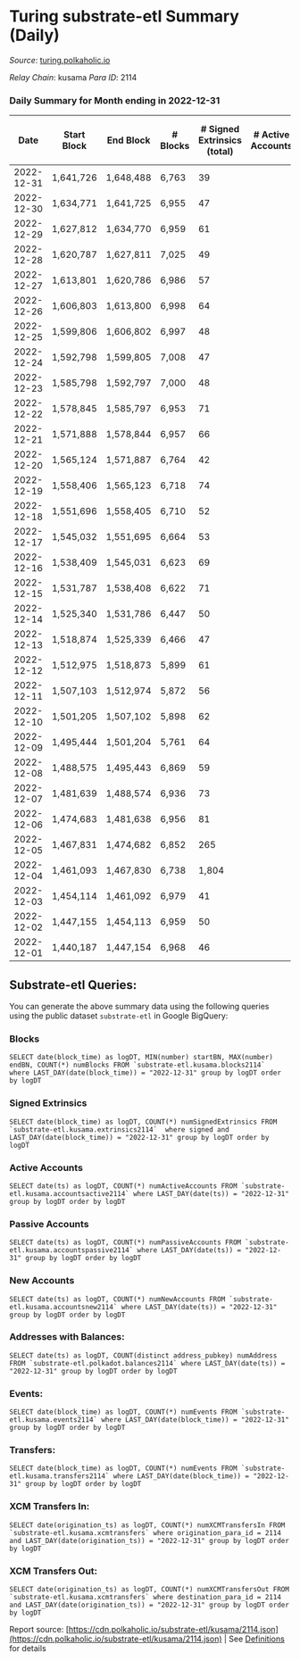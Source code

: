 # Turing substrate-etl Summary (Daily)

_Source_: [turing.polkaholic.io](https://turing.polkaholic.io)

*Relay Chain*: kusama
*Para ID*: 2114



### Daily Summary for Month ending in 2022-12-31


| Date | Start Block | End Block | # Blocks | # Signed Extrinsics (total) | # Active Accounts | # Passive | # New | # Addresses with Balances | # Events | # Transfers | # XCM Transfers In | # XCM Transfers Out | Issues | 
| ---- | ----------- | --------- | -------- | --------------------------- | ----------------- | --------- | ----- | ------------------------- | -------- | ----------- | ------------------ | ------------------- | ------ |
| 2022-12-31 | 1,641,726 | 1,648,488 | 6,763 | 39 |  |  |  | 1,716 | 38,094 | 6  |   | 4  |  |
| 2022-12-30 | 1,634,771 | 1,641,725 | 6,955 | 47 |  |  |  | 1,716 | 39,008 | 8  |   | 5  |  |
| 2022-12-29 | 1,627,812 | 1,634,770 | 6,959 | 61 |  |  |  | 1,716 | 41,373 | 11  |   | 5  |  |
| 2022-12-28 | 1,620,787 | 1,627,811 | 7,025 | 49 |  |  |  | 1,716 | 41,332 | 9  |   | 5  |  |
| 2022-12-27 | 1,613,801 | 1,620,786 | 6,986 | 57 |  |  |  | 1,713 | 39,039 | 11  |   | 6  |  |
| 2022-12-26 | 1,606,803 | 1,613,800 | 6,998 | 64 |  |  |  | 1,710 | 41,319 | 8  |   | 4  |  |
| 2022-12-25 | 1,599,806 | 1,606,802 | 6,997 | 48 |  |  |  |  | 41,344 | 10  |   | 5  |  |
| 2022-12-24 | 1,592,798 | 1,599,805 | 7,008 | 47 |  |  |  |  | 39,078 | 5  | 1  | 2  |  |
| 2022-12-23 | 1,585,798 | 1,592,797 | 7,000 | 48 |  |  |  |  | 41,309 | 8  |   | 3  |  |
| 2022-12-22 | 1,578,845 | 1,585,797 | 6,953 | 71 |  |  |  |  | 41,361 | 19  |   | 12  |  |
| 2022-12-21 | 1,571,888 | 1,578,844 | 6,957 | 66 |  |  |  |  | 39,069 | 14  |   | 5  |  |
| 2022-12-20 | 1,565,124 | 1,571,887 | 6,764 | 42 |  |  |  |  | 40,624 | 3  | 2  | 3  |  |
| 2022-12-19 | 1,558,406 | 1,565,123 | 6,718 | 74 |  |  |  |  | 38,371 | 13  |   | 6  |  |
| 2022-12-18 | 1,551,696 | 1,558,405 | 6,710 | 52 |  |  |  | 1,711 | 38,105 | 6  | 2  | 4  |  |
| 2022-12-17 | 1,545,032 | 1,551,695 | 6,664 | 53 |  |  |  | 1,711 | 37,940 | 2  |   | 1  |  |
| 2022-12-16 | 1,538,409 | 1,545,031 | 6,623 | 69 |  |  |  | 1,711 | 37,937 | 19  | 3  | 7  |  |
| 2022-12-15 | 1,531,787 | 1,538,408 | 6,622 | 71 |  |  |  | 1,705 | 37,796 | 7  | 3  | 2  |  |
| 2022-12-14 | 1,525,340 | 1,531,786 | 6,447 | 50 |  |  |  | 1,706 | 35,768 | 6  | 4  | 3  |  |
| 2022-12-13 | 1,518,874 | 1,525,339 | 6,466 | 47 |  |  |  | 1,706 | 37,303 | 6  |   | 4  |  |
| 2022-12-12 | 1,512,975 | 1,518,873 | 5,899 | 61 |  |  |  | 1,706 | 31,793 | 9  | 1  | 3  |  |
| 2022-12-11 | 1,507,103 | 1,512,974 | 5,872 | 56 |  |  |  |  | 33,783 | 7  |   | 3  |  |
| 2022-12-10 | 1,501,205 | 1,507,102 | 5,898 | 62 |  |  |  | 1,706 | 33,904 | 3  | 2  | 3  |  |
| 2022-12-09 | 1,495,444 | 1,501,204 | 5,761 | 64 |  |  |  | 1,706 | 33,534 | 5  | 1  | 3  |  |
| 2022-12-08 | 1,488,575 | 1,495,443 | 6,869 | 59 |  |  |  | 1,704 | 37,817 | 12  | 5  | 5  |  |
| 2022-12-07 | 1,481,639 | 1,488,574 | 6,936 | 73 |  |  |  | 1,704 | 40,100 | 11  | 2  | 7  |  |
| 2022-12-06 | 1,474,683 | 1,481,638 | 6,956 | 81 |  |  |  | 1,704 | 37,950 | 20  | 3  | 8  |  |
| 2022-12-05 | 1,467,831 | 1,474,682 | 6,852 | 265 |  |  |  | 1,703 | 40,963 | 1,003  | 2  | 23  |  |
| 2022-12-04 | 1,461,093 | 1,467,830 | 6,738 | 1,804 |  |  |  | 1,699 | 50,436 | 468  |   | 6  |  |
| 2022-12-03 | 1,454,114 | 1,461,092 | 6,979 | 41 |  |  |  | 1,695 | 39,133 | 7  |   | 5  |  |
| 2022-12-02 | 1,447,155 | 1,454,113 | 6,959 | 50 |  |  |  | 1,695 | 37,080 | 11  | 2  | 4  |  |
| 2022-12-01 | 1,440,187 | 1,447,154 | 6,968 | 46 |  |  |  | 1,694 | 39,085 | 6  | 3  | 3  |  |

## Substrate-etl Queries:
You can generate the above summary data using the following queries using the public dataset `substrate-etl` in Google BigQuery:


### Blocks
```
SELECT date(block_time) as logDT, MIN(number) startBN, MAX(number) endBN, COUNT(*) numBlocks FROM `substrate-etl.kusama.blocks2114`  where LAST_DAY(date(block_time)) = "2022-12-31" group by logDT order by logDT
```


### Signed Extrinsics
```
SELECT date(block_time) as logDT, COUNT(*) numSignedExtrinsics FROM `substrate-etl.kusama.extrinsics2114`  where signed and LAST_DAY(date(block_time)) = "2022-12-31" group by logDT order by logDT
```


### Active Accounts
```
SELECT date(ts) as logDT, COUNT(*) numActiveAccounts FROM `substrate-etl.kusama.accountsactive2114` where LAST_DAY(date(ts)) = "2022-12-31" group by logDT order by logDT
```


### Passive Accounts
```
SELECT date(ts) as logDT, COUNT(*) numPassiveAccounts FROM `substrate-etl.kusama.accountspassive2114` where LAST_DAY(date(ts)) = "2022-12-31" group by logDT order by logDT
```


### New Accounts
```
SELECT date(ts) as logDT, COUNT(*) numNewAccounts FROM `substrate-etl.kusama.accountsnew2114` where LAST_DAY(date(ts)) = "2022-12-31" group by logDT order by logDT
```


### Addresses with Balances:
```
SELECT date(ts) as logDT, COUNT(distinct address_pubkey) numAddress FROM `substrate-etl.polkadot.balances2114` where LAST_DAY(date(ts)) = "2022-12-31" group by logDT order by logDT
```


### Events:
```
SELECT date(block_time) as logDT, COUNT(*) numEvents FROM `substrate-etl.kusama.events2114` where LAST_DAY(date(block_time)) = "2022-12-31" group by logDT order by logDT
```


### Transfers:
```
SELECT date(block_time) as logDT, COUNT(*) numEvents FROM `substrate-etl.kusama.transfers2114` where LAST_DAY(date(block_time)) = "2022-12-31" group by logDT order by logDT
```


### XCM Transfers In:
```
SELECT date(origination_ts) as logDT, COUNT(*) numXCMTransfersIn FROM `substrate-etl.kusama.xcmtransfers` where origination_para_id = 2114 and LAST_DAY(date(origination_ts)) = "2022-12-31" group by logDT order by logDT
```


### XCM Transfers Out:
```
SELECT date(origination_ts) as logDT, COUNT(*) numXCMTransfersOut FROM `substrate-etl.kusama.xcmtransfers` where destination_para_id = 2114 and LAST_DAY(date(origination_ts)) = "2022-12-31" group by logDT order by logDT
```



Report source: [https://cdn.polkaholic.io/substrate-etl/kusama/2114.json](https://cdn.polkaholic.io/substrate-etl/kusama/2114.json) | See [Definitions](/DEFINITIONS.md) for details
